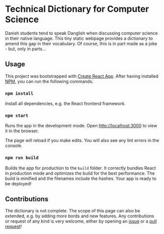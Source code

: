 # Technical Dictionary for Computer Science

Danish students tend to speak Danglish when discussing computer science in their
native language. This tiny static webpage provides a dictionary to amend this
gap in their vocabulary. Of course, this is in part made as a joke - but, only
in parts...

## Usage

This project was bootstrapped with [Create React
App](https://github.com/facebook/create-react-app). After having installed
[NPM](https://www.npmjs.com/), you can run the following commands.

### `npm install`

Install all dependencies, e.g. the React frontend framework.

### `npm start`

Runs the app in the development mode. Open
[http://localhost:3000](http://localhost:3000) to view it in the browser.

The page will reload if you make edits. You will also see any lint errors in the
console.

### `npm run build`

Builds the app for production to the `build` folder. It correctly bundles React
in production mode and optimizes the build for the best performance. The build
is minified and the filenames include the hashes. Your app is ready to be
deployed!

## Contributions

The dictionary is not complete. The scope of this page can also be extended,
e.g. by adding more bords and new features. Any contributions or request of any
kind is very welcome, either by opening an
[issue](https://github.com/SSoelvsten/cs-dict/issues/new) or a [pull
request](https://github.com/SSoelvsten/cs-dict/compare)!
